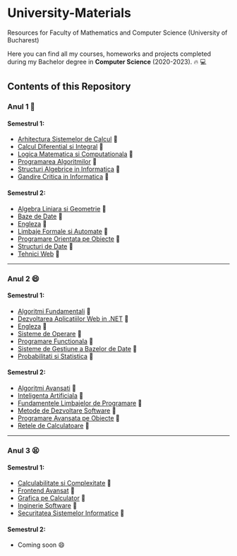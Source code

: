 # University-Materials
Resources for Faculty of Mathematics and Computer Science (University of Bucharest)

Here you can find all my courses, homeworks and projects completed during my Bachelor degree in **Computer Science** (2020-2023). :fire: 💻

## Contents of this Repository
### Anul 1 🤔
#### Semestrul 1:
- [Arhitectura Sistemelor de Calcul](https://github.com/crime-story/University-Materials/tree/main/Anul%201/Semestrul%201/ASC) 📌
- [Calcul Diferential si Integral](https://github.com/crime-story/University-Materials/tree/main/Anul%201/Semestrul%201/CDI) 📌
- [Logica Matematica si Computationala](https://github.com/crime-story/University-Materials/tree/main/Anul%201/Semestrul%201/LMC) 📌
- [Programarea Algoritmilor](https://github.com/crime-story/University-Materials/tree/main/Anul%201/Semestrul%201/PA) 📌
- [Structuri Algebrice in Informatica](https://github.com/crime-story/University-Materials/tree/main/Anul%201/Semestrul%201/SAI) 📌
- [Gandire Critica in Informatica](https://github.com/crime-story/University-Materials/tree/main/Anul%201/Semestrul%201/SAI) 📌

#### Semestrul 2:
- [Algebra Liniara si Geometrie](https://github.com/crime-story/University-Materials/tree/main/Anul%201/Semestrul%202/Alg%20si%20Geometrie) 📌
- [Baze de Date](https://github.com/crime-story/University-Materials/tree/main/Anul%201/Semestrul%202/Baze%20de%20date) 📌
- [Engleza](https://github.com/crime-story/University-Materials/tree/main/Anul%201/Semestrul%202/Engleza) 📌
- [Limbaje Formale si Automate](https://github.com/crime-story/University-Materials/tree/main/Anul%201/Semestrul%202/LFA) 📌
- [Programare Orientata pe Obiecte](https://github.com/crime-story/University-Materials/tree/main/Anul%201/Semestrul%202/POO) 📌
- [Structuri de Date](https://github.com/crime-story/University-Materials/tree/main/Anul%201/Semestrul%202/Structuri%20de%20date) 📌
- [Tehnici Web](https://github.com/crime-story/University-Materials/tree/main/Anul%201/Semestrul%202/Tehnici%20web) 📌

---
### Anul 2 😄
#### Semestrul 1:
- [Algoritmi Fundamentali](https://github.com/crime-story/University-Materials/tree/main/Anul%202/Semestrul%201/AF) 📌
- [Dezvoltarea Aplicatiilor Web in .NET](https://github.com/crime-story/University-Materials/tree/main/Anul%202/Semestrul%201/ASP) 📌
- [Engleza](https://github.com/crime-story/University-Materials/tree/main/Anul%202/Semestrul%201/Engleza) 📌
- [Sisteme de Operare](https://github.com/crime-story/University-Materials/tree/main/Anul%202/Semestrul%201/OS) 📌
- [Programare Functionala](https://github.com/crime-story/University-Materials/tree/main/Anul%202/Semestrul%201/ProgFunc) 📌
- [Sisteme de Gestiune a Bazelor de Date](https://github.com/crime-story/University-Materials/tree/main/Anul%202/Semestrul%201/SGBD) 📌
- [Probabilitati si Statistica](https://github.com/crime-story/University-Materials/tree/main/Anul%202/Semestrul%201/Statistica) 📌

#### Semestrul 2:
- [Algoritmi Avansati](https://github.com/crime-story/University-Materials/tree/main/Anul%202/Semestrul%202/AA) 📌
- [Inteligenta Artificiala](https://github.com/crime-story/University-Materials/tree/main/Anul%202/Semestrul%202/AI) 📌
- [Fundamentele Limbajelor de Programare](https://github.com/crime-story/University-Materials/tree/main/Anul%202/Semestrul%202/FLP) 📌
- [Metode de Dezvoltare Software](https://github.com/crime-story/University-Materials/tree/main/Anul%202/Semestrul%202/MDS) 📌
- [Programare Avansata pe Obiecte](https://github.com/crime-story/University-Materials/tree/main/Anul%202/Semestrul%202/PAO) 📌
- [Retele de Calculatoare](https://github.com/crime-story/University-Materials/tree/main/Anul%202/Semestrul%202/Retele) 📌

---
### Anul 3 😫
#### Semestrul 1:
- [Calculabilitate si Complexitate](https://github.com/crime-story/University-Materials/tree/main/Anul%203/Semestrul%201/Calculabilitate%20si%20Complexitate) 📌
- [Frontend Avansat](https://github.com/crime-story/University-Materials/tree/main/Anul%203/Semestrul%201/Frontend%20Avansat) 📌
- [Grafica pe Calculator](https://github.com/crime-story/University-Materials/tree/main/Anul%203/Semestrul%201/Grafica) 📌
- [Inginerie Software](https://github.com/crime-story/University-Materials/tree/main/Anul%203/Semestrul%201/Inginerie%20Software) 📌
- [Securitatea Sistemelor Informatice](https://github.com/crime-story/University-Materials/tree/main/Anul%203/Semestrul%201/Securitate) 📌

#### Semestrul 2:
- Coming soon 😄